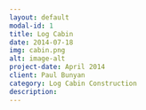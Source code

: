 ```yaml
---
layout: default
modal-id: 1
title: Log Cabin
date: 2014-07-18
img: cabin.png
alt: image-alt
project-date: April 2014
client: Paul Bunyan
category: Log Cabin Construction
description:
---
```


